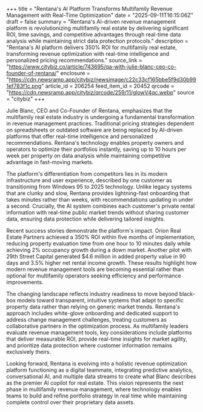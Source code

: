 +++
title = "Rentana's AI Platform Transforms Multifamily Revenue Management with Real-Time Optimization"
date = "2025-09-11T16:15:06Z"
draft = false
summary = "Rentana's AI-driven revenue management platform is revolutionizing multifamily real estate by delivering significant ROI, time savings, and competitive advantages through real-time data analysis while maintaining strict data protection protocols."
description = "Rentana's AI platform delivers 350% ROI for multifamily real estate, transforming revenue optimization with real-time intelligence and personalized pricing recommendations."
source_link = "https://www.citybiz.co/article/743695/qa-with-julie-blanc-ceo-co-founder-of-rentana/"
enclosure = "https://cdn.newsramp.app/citybiz/newsimage/c22c33cf165bbe5f9d30b991ef783f1c.png"
article_id = 206254
feed_item_id = 20452
qrcode = "https://cdn.newsramp.app/citybiz/qrcode/259/11/glowV4qc.webp"
source = "citybiz"
+++

<p>Julie Blanc, CEO and Co-Founder of Rentana, emphasizes that the multifamily real estate industry is undergoing a fundamental transformation in revenue management practices. Traditional pricing strategies dependent on spreadsheets or outdated software are being replaced by AI-driven platforms that offer real-time intelligence and personalized recommendations. Rentana's technology enables property owners and operators to optimize their portfolios instantly, saving up to 10 hours per week per property on data analysis while maintaining competitive advantage in fast-moving markets.</p><p>The platform's differentiation from competitors lies in its modern infrastructure and user experience, described by one customer as transitioning from Windows 95 to 2025 technology. Unlike legacy systems that are clunky and slow, Rentana provides lightning-fast onboarding that takes minutes rather than weeks, with recommendations updating in under a second. Crucially, the AI system combines each customer's private rental information with real-time public market trends without sharing customer data, ensuring data protection while delivering tailored insights.</p><p>Recent success stories demonstrate the platform's impact. Orion Real Estate Partners achieved a 350% ROI within five months of implementation, reducing property evaluation time from one hour to 10 minutes daily while achieving 2% occupancy growth during a down market. Another pilot with 29th Street Capital generated $4.6 million in added property value in 90 days and 3.5% higher net rental income growth. These results highlight how modern revenue management tools are becoming essential rather than optional for multifamily operators seeking efficiency and performance improvements.</p><p>The changing landscape reflects industry readiness to move beyond black-box models toward transparent, intuitive systems that adapt to specific property data rather than relying on generic market trends. Rentana's approach includes white-glove onboarding and dedicated support to address change management challenges, treating customers as collaborative partners in the optimization process. As multifamily leaders evaluate revenue management tools, key considerations include platforms that deliver measurable ROI, provide real-time insights for market agility, and prioritize data protection where customer information remains exclusively theirs.</p><p>Looking forward, Rentana is evolving into a holistic revenue optimization platform functioning as a digital teammate, integrating predictive analytics, conversational AI, and multiple data streams to create what Blanc describes as the premier AI copilot for real estate. This vision represents the next phase in multifamily revenue management, where technology enables teams to build and refine portfolio strategy in real time while maintaining complete control over their proprietary data assets.</p>